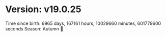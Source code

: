 # Version: v19.0.25
Time since birth: 6965 days, 167161 hours, 10029660 minutes, 601779600 seconds
Season: Autumn 🍁
